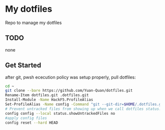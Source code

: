 # My dotfiles

Repo to manage my dotfiles

## TODO

none

## Get Started

after git, pwsh ececution policy was setup properly, pull dotfiles:
```bash
cd ~
git clone --bare https://github.com/Yuan-Quan/dotfiles.git
Rename-Item dotfiles.git .dotfiles.git
Install-Module -Name HackF5.ProfileAlias
Set-ProfileAlias -Name config -Command "git --git-dir=$HOME/.dotfiles.git/ --work-tree=$HOME #{*}" -Bash
# Prevent untracked files from showing up when we call dotfiles status.
config config --local status.showUntrackedFiles no
#apply config files
config reset --hard HEAD
```

